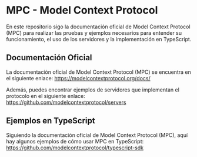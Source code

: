 # MPC - Model Context Protocol

En este repositorio sigo la documentación oficial de Model Context Protocol (MPC) para realizar las pruebas y ejemplos necesarios para entender su funcionamiento, el uso de los servidores y la implementación en TypeScript.

## Documentación Oficial
La documentación oficial de Model Context Protocol (MPC) se encuentra en el siguiente enlace:
https://modelcontextprotocol.org/docs/

Además, puedes encontrar ejemplos de servidores que implementan el protocolo en el siguiente enlace:
https://github.com/modelcontextprotocol/servers


## Ejemplos en TypeScript
Siguiendo la documentación oficial de Model Context Protocol (MPC), aquí hay algunos ejemplos de cómo usar MPC en TypeScript:
https://github.com/modelcontextprotocol/typescript-sdk






